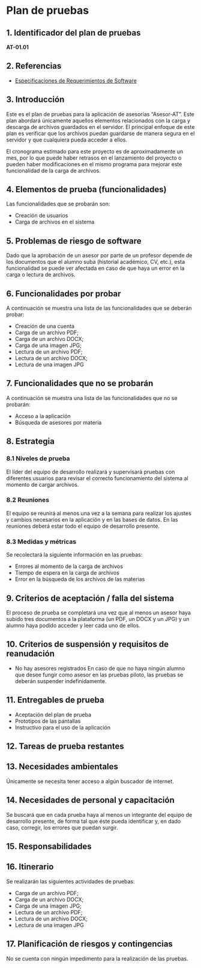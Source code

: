 # Plan de pruebas 
## 1. Identificador del plan de pruebas 
**AT-01.01**
## 2. Referencias 
* [Especificaciones de Requerimientos de Software](README.md) 
## 3. Introducción 
Este es el plan de pruebas para la aplicación de asesorías “Asesor-AT”. Este plan abordará únicamente aquellos elementos relacionados con la carga y descarga de archivos guardados en el servidor.  El principal enfoque de este plan es verificar que los archivos puedan guardarse de manera segura en el servidor y que cualquiera pueda acceder a ellos. 

El cronograma estimado para este proyecto es de aproximadamente un mes, por lo que puede haber retrasos en el lanzamiento del proyecto o pueden haber modificaciones en el mismo programa para mejorar este funcionalidad de la carga de archivos. 

## 4. Elementos de prueba (funcionalidades) 
Las funcionalidades que se probarán son: 
* Creación de usuarios 
* Carga de archivos en el sistema
## 5. Problemas de riesgo de software 
Dado que la aprobación de un asesor por parte de un profesor depende de los documentos que el alumno suba (historial académico, CV, etc.), esta funcionalidad se puede ver afectada en caso de que haya un error en la carga o lectura de archivos. 
## 6. Funcionalidades por probar 
A continuación se muestra una lista de las funcionalidades que se deberán probar: 
* Creación de una cuenta
* Carga de un archivo PDF; 
* Carga de un archivo DOCX;
* Carga de una imagen JPG;
* Lectura de un archivo PDF;
* Lectura de un archivo DOCX; 
* Lectura de una imagen JPG

## 7. Funcionalidades que no se probarán
A continuación se muestra una lista de las funcionalidades que no se probarán: 
* Acceso a la aplicación 
* Búsqueda de asesores por materia 

## 8. Estrategia 
### 8.1 Niveles de prueba
El líder del equipo de desarrollo realizará y supervisará pruebas con diferentes usuarios para revisar el correcto funcionamiento del sistema al momento de cargar archivos. 
### 8.2 Reuniones 
El equipo se reunirá al menos una vez a la semana para realizar los ajustes y cambios necesarios en la aplicación y en las bases de datos. En las reuniones deberá estar todo el equipo de desarrollo presente. 
### 8.3 Medidas y métricas 
Se recolectará la siguiente información en las pruebas: 
* Errores al momento de la carga de archivos 
* Tiempo de espera en la carga de archivos 
* Error en la búsqueda de los archivos de las materias
## 9. Criterios de aceptación / falla del sistema
El proceso de prueba se completará una vez que al menos un asesor haya subido tres documentos a la plataforma (un PDF, un DOCX y un JPG) y un alumno haya podido acceder y leer cada uno de ellos. 
## 10. Criterios de suspensión y requisitos de reanudación 
* No hay asesores registrados 
En caso de que no haya ningún alumno que desee fungir como asesor en las pruebas piloto, las pruebas se deberán suspender indefinidamente. 
## 11. Entregables de prueba 
* Aceptación del plan de prueba 
* Prototipos de las pantallas 
* Instructivo para el uso de la aplicación 
## 12. Tareas de prueba restantes 

## 13. Necesidades ambientales 
Únicamente se necesita tener acceso a algún buscador de internet. 
## 14. Necesidades de personal y capacitación 
Se buscará que en cada prueba haya al menos un integrante del equipo de desarrollo presente, de forma tal que éste pueda identificar y, en dado caso, corregir, los errores que puedan surgir. 
## 15. Responsabilidades 

## 16. Itinerario 
Se realizarán las siguientes actividades de pruebas: 
* Carga de un archivo PDF; 
* Carga de un archivo DOCX;
* Carga de una imagen JPG;
* Lectura de un archivo PDF;
* Lectura de un archivo DOCX; 
* Lectura de una imagen JPG
## 17. Planificación de riesgos y contingencias 
No se cuenta con ningún impedimento para la realización de las pruebas.
